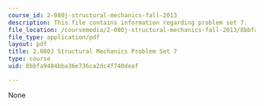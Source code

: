 ```yaml
---
course_id: 2-080j-structural-mechanics-fall-2013
description: This file contains information regarding problem set 7.
file_location: /coursemedia/2-080j-structural-mechanics-fall-2013/8bbfa9484bba36e736ca2dc4f740deaf_MIT2_080JF13_ProbSet_7.pdf
file_type: application/pdf
layout: pdf
title: 2.080J Structural Mechanics Problem Set 7
type: course
uid: 8bbfa9484bba36e736ca2dc4f740deaf

---
```

None